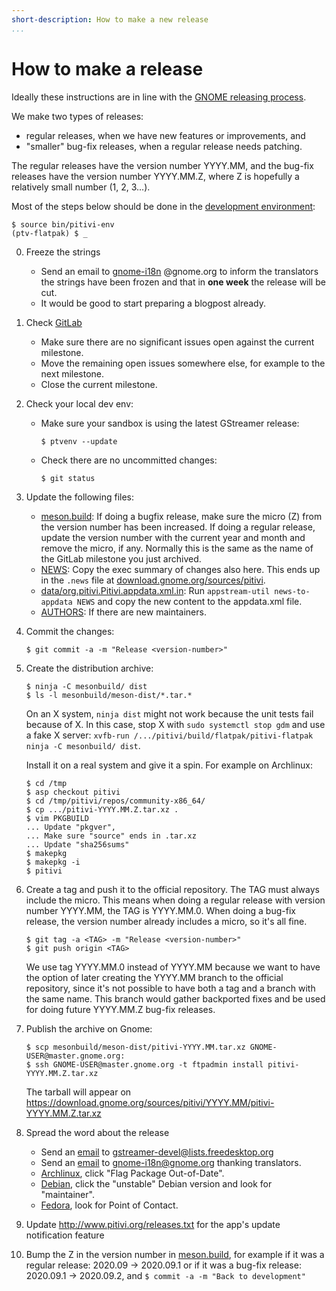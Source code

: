```yaml
---
short-description: How to make a new release
...
```


# How to make a release

Ideally these instructions are in line with the [GNOME releasing
process](https://live.gnome.org/MaintainersCorner/Releasing).

We make two types of releases:
- regular releases, when we have new features or improvements, and
- "smaller" bug-fix releases, when a regular release needs patching.

The regular releases have the version number YYYY.MM, and the bug-fix releases
have the version number YYYY.MM.Z, where Z is hopefully a relatively small
number (1, 2, 3...).

Most of the steps below should be done in the [development
environment](HACKING.md):

```
$ source bin/pitivi-env
(ptv-flatpak) $ _
```

0. Freeze the strings
    * Send an email to [gnome-i18n](https://mail.gnome.org/archives/gnome-i18n/)
    @gnome.org to inform the translators the strings have been frozen and that
    in **one week** the release will be cut.
    * It would be good to start preparing a blogpost already.

1. Check [GitLab](https://gitlab.gnome.org/GNOME/pitivi/milestones)
    * Make sure there are no significant issues open against the current milestone.
    * Move the remaining open issues somewhere else, for example to the next milestone.
    * Close the current milestone.

2. Check your local dev env:
    * Make sure your sandbox is using the latest GStreamer release:
      ```
      $ ptvenv --update
      ```

    * Check there are no uncommitted changes:
      ```
      $ git status
      ```

3. Update the following files:
    * [meson.build](https://gitlab.gnome.org/GNOME/pitivi/blob/master/meson.build):
If doing a bugfix release, make sure the micro (Z) from the version number has
been increased. If doing a regular release, update the version number with the
current year and month and remove the micro, if any. Normally this is the
same as the name of the GitLab milestone you just archived.
     * [NEWS](https://gitlab.gnome.org/GNOME/pitivi/blob/master/NEWS):
Copy the exec summary of changes also here. This ends up in the `.news` file at [download.gnome.org/sources/pitivi](https://download.gnome.org/sources/pitivi/).
     * [data/org.pitivi.Pitivi.appdata.xml.in](https://gitlab.gnome.org/GNOME/pitivi/blob/master/data/org.pitivi.Pitivi.appdata.xml.in): Run `appstream-util news-to-appdata NEWS` and copy the new content to the appdata.xml file.
     * [AUTHORS](https://gitlab.gnome.org/GNOME/pitivi/blob/master/AUTHORS):
If there are new maintainers.

4. Commit the changes:
   ```
   $ git commit -a -m "Release <version-number>"
   ```

5. Create the distribution archive:
   ```
   $ ninja -C mesonbuild/ dist
   $ ls -l mesonbuild/meson-dist/*.tar.*
   ```
   On an X system, `ninja dist` might not work because the unit tests fail
   because of X. In this case, stop X with `sudo systemctl stop gdm` and use a
   fake X server: `xvfb-run /.../pitivi/build/flatpak/pitivi-flatpak ninja -C mesonbuild/ dist`.

   Install it on a real system and give it a spin. For example on Archlinux:
   ```
   $ cd /tmp
   $ asp checkout pitivi
   $ cd /tmp/pitivi/repos/community-x86_64/
   $ cp .../pitivi-YYYY.MM.Z.tar.xz .
   $ vim PKGBUILD
   ... Update "pkgver",
   ... Make sure "source" ends in .tar.xz
   ... Update "sha256sums"
   $ makepkg
   $ makepkg -i
   $ pitivi
   ```

6. Create a tag and push it to the official repository. The TAG must always include the micro. This means when doing a regular release with version number YYYY.MM, the TAG is YYYY.MM.0. When doing a bug-fix release, the version number already includes a micro, so it's all fine.
   ```
   $ git tag -a <TAG> -m "Release <version-number>"
   $ git push origin <TAG>
   ```
   We use tag YYYY.MM.0 instead of YYYY.MM because we want to have the option of
   later creating the YYYY.MM branch to the official repository, since it's not
   possible to have both a tag and a branch with the same name. This branch
   would gather backported fixes and be used for doing future YYYY.MM.Z bug-fix
   releases.

7. Publish the archive on Gnome:
   ```
   $ scp mesonbuild/meson-dist/pitivi-YYYY.MM.tar.xz GNOME-USER@master.gnome.org:
   $ ssh GNOME-USER@master.gnome.org -t ftpadmin install pitivi-YYYY.MM.Z.tar.xz
   ```
   The tarball will appear on
   https://download.gnome.org/sources/pitivi/YYYY.MM/pitivi-YYYY.MM.Z.tar.xz

8. Spread the word about the release
    * Send an [email](https://lists.freedesktop.org/archives/gstreamer-devel/2017-September/065566.html) to gstreamer-devel@lists.freedesktop.org
    * Send an [email](https://mail.gnome.org/archives/gnome-i18n/2017-September/msg00136.html) to gnome-i18n@gnome.org thanking translators.
    * [Archlinux](https://www.archlinux.org/packages/community/x86_64/pitivi/), click "Flag Package Out-of-Date".
    * [Debian](https://packages.debian.org/pitivi), click the "unstable" Debian version and look for "maintainer".
    * [Fedora](https://apps.fedoraproject.org/packages/pitivi), look for Point of Contact.

9. Update http://www.pitivi.org/releases.txt for the app's update notification feature

10. Bump the Z in the version number in
    [meson.build](https://gitlab.gnome.org/GNOME/pitivi/blob/master/meson.build),
    for example if it was a regular release: 2020.09 -> 2020.09.1 or if it was a
    bug-fix release: 2020.09.1 -> 2020.09.2, and `$ commit -a -m "Back to
    development"`
